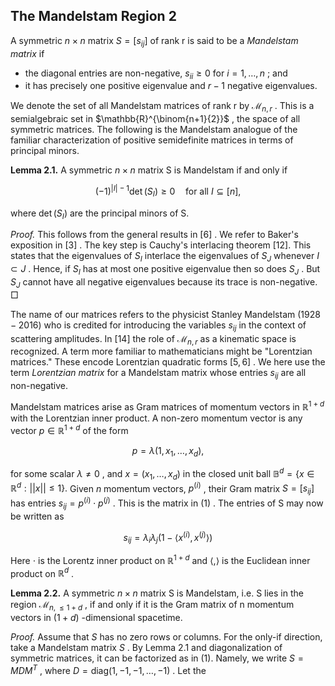 ## The Mandelstam Region 2

A symmetric  $n \times n$  matrix  $S = [s_{ij}]$  of rank r is said to be a *Mandelstam matrix* if

- the diagonal entries are non-negative,  $s_{ii} \geq 0$  for  $i = 1, \ldots, n$ ; and
- it has precisely one positive eigenvalue and  $r-1$  negative eigenvalues.

We denote the set of all Mandelstam matrices of rank r by  $\mathcal{M}_{n,r}$ . This is a semialgebraic set in  $\mathbb{R}^{\binom{n+1}{2}}$ , the space of all symmetric matrices. The following is the Mandelstam analogue of the familiar characterization of positive semidefinite matrices in terms of principal minors.

**Lemma 2.1.** A symmetric  $n \times n$  matrix S is Mandelstam if and only if

$$(-1)^{|I|-1} \det(S_I) \geq 0 \quad \text{for all } I \subseteq [n], \tag{4}$$

where  $\det(S_I)$  are the principal minors of S.

*Proof.* This follows from the general results in  $[6]$ . We refer to Baker's exposition in  $[3]$ . The key step is Cauchy's interlacing theorem [12]. This states that the eigenvalues of  $S_I$  interlace the eigenvalues of  $S_J$  whenever  $I \subset J$ . Hence, if  $S_I$  has at most one positive eigenvalue then so does  $S_J$ . But  $S_J$  cannot have all negative eigenvalues because its trace is non-negative.  $\Box$ 

The name of our matrices refers to the physicist Stanley Mandelstam  $(1928-2016)$  who is credited for introducing the variables  $s_{ij}$  in the context of scattering amplitudes. In [14] the role of  $\mathcal{M}_{n,r}$  as a kinematic space is recognized. A term more familiar to mathematicians might be "Lorentzian matrices." These encode Lorentzian quadratic forms  $[5, 6]$ . We here use the term *Lorentzian matrix* for a Mandelstam matrix whose entries  $s_{ij}$  are all non-negative.

Mandelstam matrices arise as Gram matrices of momentum vectors in  $\mathbb{R}^{1+d}$  with the Lorentzian inner product. A non-zero momentum vector is any vector  $p \in \mathbb{R}^{1+d}$  of the form

$$p = \lambda \left( 1, x_1, \dots, x_d \right), \tag{5}$$

for some scalar  $\lambda \neq 0$ , and  $x = (x_1, \dots, x_d)$  in the closed unit ball  $\mathbb{B}^d = \{x \in \mathbb{R}^d : ||x|| \leq 1\}.$ Given *n* momentum vectors,  $p^{(i)}$ , their Gram matrix  $S = [s_{ij}]$  has entries  $s_{ij} = p^{(i)} \cdot p^{(j)}$ . This is the matrix in  $(1)$ . The entries of S may now be written as

$$s_{ij} = \lambda_i \lambda_j \left( 1 - \langle x^{(i)}, x^{(j)} \rangle \right) \tag{6}$$

Here  $\cdot$  is the Lorentz inner product on  $\mathbb{R}^{1+d}$  and  $\langle , \rangle$  is the Euclidean inner product on  $\mathbb{R}^d$ .

**Lemma 2.2.** A symmetric  $n \times n$  matrix S is Mandelstam, i.e. S lies in the region  $\mathcal{M}_{n,\leq 1+d}$ , if and only if it is the Gram matrix of n momentum vectors in  $(1+d)$ -dimensional spacetime.

*Proof.* Assume that  $S$  has no zero rows or columns. For the only-if direction, take a Mandelstam matrix  $S$ . By Lemma 2.1 and diagonalization of symmetric matrices, it can be factorized as in (1). Namely, we write  $S = MDM^T$ , where  $D = \text{diag}(1, -1, -1, \dots, -1)$ . Let the